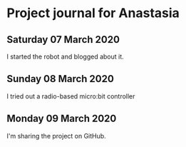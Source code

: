 # Project journal for Anastasia

## Saturday 07 March 2020

I started the robot and blogged about it.

## Sunday 08 March 2020

I tried out a radio-based micro:bit controller

## Monday 09 March 2020

I'm sharing the project on GitHub.



